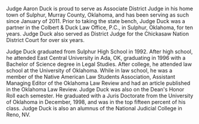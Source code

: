 ﻿---
fname: 'Aaron'
lname: 'Duck'
id: 1038
published: False
layout: judge-bio
---
Judge Aaron Duck is proud to serve as Associate District Judge in his home town of Sulphur, Murray County, Oklahoma, and has been serving as such since January of 2011.  Prior to taking the state bench, Judge Duck was a partner in the Colbert & Duck Law Office, P.C., in Sulphur, Oklahoma, for ten years.  Judge Duck also served as District Judge for the Chickasaw Nation District Court for over six years.  

Judge Duck graduated from Sulphur High School in 1992.  After high school, he attended East Central University in Ada, OK, graduating in 1996 with a Bachelor of Science degree in Legal Studies. After college, he attended law school at the University of Oklahoma. While in law school, he was a member of the Native American Law Students Association, Assistant Managing Editor of the Oklahoma Law Review and had an article published in the Oklahoma Law Review.  Judge Duck was also on the Dean's Honor Roll each semester. He graduated with a Juris Doctorate from the University of Oklahoma in December, 1998, and was in the top fifteen percent of his class.  Judge Duck is also an alumnus of the National Judicial College in Reno, NV.
